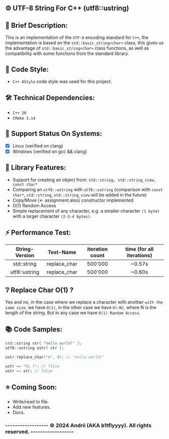 ## ⚙️ UTF-8 String For C++ (utf8::ustring)

## 📜 Brief Description:
This is an implementation of the `UTF-8` encoding standard for `C++`, the implementation is based on the `std::basic_string<char>` class, this gives us the advantage of `std::basic_string<char>` class functions, as well as compatibility with some functions from the standard library.

## 📝 Code Style:
- `C++ AStyle` code style was used for this project.

## 🛠 Technical Dependencies:
- `C++ 20`
- `CMake 3.14`

## 🔗 Support Status On Systems:
- [X] Linux (verified on clang)
- [X] Windows (verified on gcc && clang)

## 💫 Library Features:
- Support for creating an object from: `std::string, std::string_view, const char*`
- Comparing an `utf8::ustring` with `utf8::ustring` (comparison with `const char*`, `std::string`, `std::string_view` will be added in the future)
- Copy/Move (<- assignment also) constructor implemented 
- O(1) Random Access
- Simple replacement of any character, e.g. a smaller character `(1 byte)` with a larger character `(2-3-4 bytes)`.

## ⚡️ Performance Test:
| String-Version |        Test-Name        | iteration count | time (for all iterations) | 
|:--------------:|:-----------------------:|:---------------:|:-------------------------:|
|  std::string   |      replace_char       |     500'000     |          ~0.57s           |                          
| utf8::ustring  |      replace_char       |     500'000     |          ~0.60s           |

## ❔ Replace Char O(1) ?
Yes and no, in the case where we replace a character with another `with the same size`, we have `O(1)`, in the other case we have `O(~N)`, where N is the length of the string.
But in any case we have `O(1) Random Access`.

## 📚 Code Samples:
```cpp
std::string str{ "hello world!" };
utf8::ustring ustr{ str };

ustr.replace_char("п", 0); // "пello world!"

ustr == "hi !"; // false
ustr == str; // false
```

## ⭐️ Coming Soon:
- Write/read to file.
- Add new features.
- Docs.

### ------------------ © 2024 Andrii (AKA b1tflyyyy). All rights reserved. ------------------
